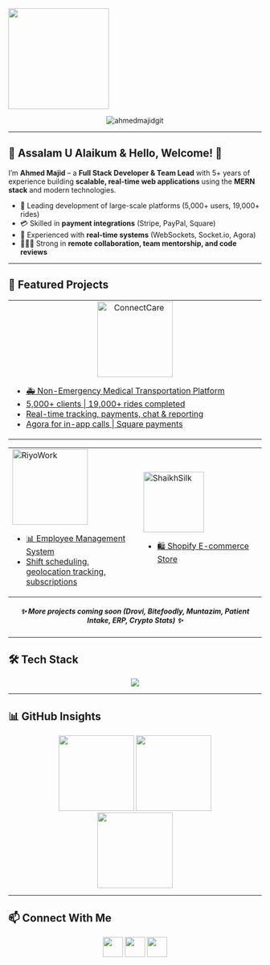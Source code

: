 <!-- Cover Photo -->
<img height="200" src="https://media.licdn.com/dms/image/v2/D4D16AQGKaqDNgibzqw/profile-displaybackgroundimage-shrink_350_1400/B4DZflZSMhH4AY-/0/1751900300862?e=1759968000&v=beta&t=XPS3wT1Pu7JlLHL4UxunV4WMtZuYofjlDpYEIKYmJJw" />

<p align="center">
  <img src="https://komarev.com/ghpvc/?username=ahmedmajidgit&label=Profile%20views&color=0e75b6&style=flat" alt="ahmedmajidgit" />
</p>

---

## 👋 Assalam U Alaikum & Hello, Welcome! 🌟  

I’m **Ahmed Majid** – a **Full Stack Developer & Team Lead** with 5+ years of experience building **scalable, real-time web applications** using the **MERN stack** and modern technologies.  

- 🚀 Leading development of large-scale platforms (5,000+ users, 19,000+ rides)  
- 💳 Skilled in **payment integrations** (Stripe, PayPal, Square)  
- 🔗 Experienced with **real-time systems** (WebSockets, Socket.io, Agora)  
- 🧑‍🤝‍🧑 Strong in **remote collaboration, team mentorship, and code reviews**  

---

## 💼 Featured Projects  

<table align="center">
  <tr>
    <td align="center" width="800px">
      <a href="https://www.connectcaretrans.com/" target="_blank">
        <img src="https://connectcaretrans.net/static/media/login-logo2.5c941bfd3ae569821d01.png" alt="ConnectCare" width="150" height="150"/>
        <ul align="left">
          <li>🚑 Non-Emergency Medical Transportation Platform</li>
          <li>5,000+ clients | 19,000+ rides completed</li>
          <li>Real-time tracking, payments, chat & reporting</li>
          <li>Agora for in-app calls | Square payments</li>
        </ul>
      </a>
    </td>
  </tr>
</table>

<table align="center">
  <tr>
    <td width="400px">
      <a href="https://riyowork.com/" target="_blank">
        <img src="https://riyowork.com/static/media/logo.aee9c3a17666a569297d.png" alt="RiyoWork" width="150" height="150"/>
        <ul align="left">
          <li>📊 Employee Management System</li>
          <li>Shift scheduling, geolocation tracking, subscriptions</li>
        </ul>
      </a>
    </td>
    <td width="400px">
      <a href="https://www.shaikhsilk.com/" target="_blank">
        <img src="https://www.shaikhsilk.com/cdn/shop/files/WhatsApp_Image_2025-07-10_at_19.58.51_ccae663d.jpg?height=120&v=1752162715" alt="ShaikhSilk" width="120" height="120"/>
        <ul align="left">
          <li>🛍️ Shopify E-commerce Store</li>
        </ul>
      </a>
    </td>
  </tr>
</table>

<h5 align="center">✨ More projects coming soon (Drovi, Bitefoodly, Muntazim, Patient Intake, ERP, Crypto Stats) ✨</h5>

---

## 🛠️ Tech Stack  

<p align="center">
  <!-- Core -->
  <img src="https://skillicons.dev/icons?i=js,ts,react,next,nodejs,express,nest,mongodb,postgres,mysql,redux,tailwind,bootstrap,threejs,git,github,aws,vercel,heroku,linux" />
</p>

---

## 📊 GitHub Insights  

<div align="center">
  <img src="https://github-readme-stats.vercel.app/api?username=ahmedmajidgit&show_icons=true&include_all_commits=true&count_private=true&theme=tokyonight&hide_border=true" height="150"/>
  <img src="https://github-readme-stats.vercel.app/api/top-langs?username=ahmedmajidgit&layout=compact&langs_count=8&theme=tokyonight&hide_border=true" height="150"/>
</div>

<div align="center">
  <img src="https://streak-stats.demolab.com?user=ahmedmajidgit&theme=tokyonight&hide_border=true" height="150" />
</div>

---

## 📫 Connect With Me  

<p align="center">
  <a href="mailto:ahmedmajid.dev@gmail.com"><img src="https://skillicons.dev/icons?i=gmail" height="40"/></a>
  <a href="https://www.linkedin.com/in/ahmedmajidgit"><img src="https://skillicons.dev/icons?i=linkedin" height="40"/></a>
  <a href="https://github.com/ahmedmajidgit"><img src="https://skillicons.dev/icons?i=github" height="40"/></a>
</p>
